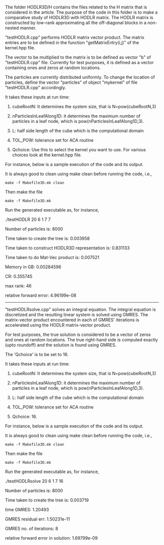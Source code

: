 The folder HODLR3D/H contains the files related to the H matrix that is considered in the article. The purpose of the code in this folder is to make a comparative study of HODLR3D with HODLR matrix. The HODLR matrix is constructed by low-rank approximating all the off-diagonal blocks in a non-nested manner.

"testHODLR.cpp" performs HODLR matrix vector product. The matrix entries are to be defined in the function "getMatrixEntry(i,j)" of the kernel.hpp file.

The vector to be multiplied to the matrix is to be defined as vector "b" of "testHODLR.cpp" file. Currently for test purposes, it is defined as a vector containing ones and zeros at random locations.

The particles are currently distributed uniformly. To change the location of particles, define the vector "particles" of object "mykernel" of file "testHODLR.cpp" accordingly.

It takes these inputs at run time:

  1. cubeRootN: It determines the system size, that is N=pow(cubeRootN,3)

  2. nParticlesInLeafAlong1D: it determines the maximum number of particles in a leaf node, which is pow(nParticlesInLeafAlong1D,3).

  3. L: half side length of the cube which is the computational domain

  4. TOL_POW: tolerance set for ACA routine

  5. Qchoice: Use this to select the kernel you want to use. For various choices look at the kernel.hpp file.

  For instance, below is a sample execution of the code and its output.

  It is always good to clean using make clean before running the code, i.e.,

  	make -f Makefile3D.mk clean

  Then make the file

  	make -f Makefile3D.mk

  Run the generated executable as, for instance,

   ./testHODLR 20 6 1 7 7

   Number of particles is: 8000

   Time taken to create the tree is: 0.003958

   Time taken to construct HODLR3D representation is: 0.831133

   Time taken to do Mat-Vec product is: 0.007521

   Memory in GB: 0.00284596

   CR: 0.355745

   max rank: 46

   relative forward error: 4.96199e-08

------------------------------------------------------------------------------------------------------------------------

"testHODLRsolve.cpp" solves an integral equation. The integral equation is discretized and the resulting linear system is solved using GMRES. The matrix-vector product encountered in each of GMRES' iterations is accelerated using the HODLR matrix-vector product.

For test purposes, the true solution is considered to be a vector of zeros and ones at random locations. The true right-hand side is computed exactly (upto roundoff) and the solution is found using GMRES.

The 'Qchoice' is to be set to 16.

It takes these inputs at run time:

  1. cubeRootN: It determines the system size, that is N=pow(cubeRootN,3)

  2. nParticlesInLeafAlong1D: it determines the maximum number of particles in a leaf node, which is pow(nParticlesInLeafAlong1D,3).

  3. L: half side length of the cube which is the computational domain

  4. TOL_POW: tolerance set for ACA routine

  5. Qchoice: 16.

  For instance, below is a sample execution of the code and its output.

  It is always good to clean using make clean before running the code, i.e.,

  	make -f Makefile3D.mk clean

  Then make the file

  	make -f Makefile3D.mk

  Run the generated executable as, for instance,

  ./testHODLRsolve 20 6 1 7 16

  Number of particles is: 8000

  Time taken to create the tree is: 0.003719

  time GMRES: 1.20493

  GMRES residual err: 1.50231e-11

  GMRES no. of iterations: 8

  relative forward error in solution: 1.69799e-09
